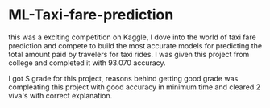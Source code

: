 # ML-Taxi-fare-prediction
this was a exciting competition on Kaggle, I dove into the world of taxi fare prediction and compete to build the most accurate models for predicting the total amount paid by travelers for taxi rides. I was given this project from college and completed it with 93.070 accuracy. 

I got S grade for this project, reasons behind getting good grade was compleating this project with good accuracy in minimum time and cleared 2 viva's with correct explanation.

